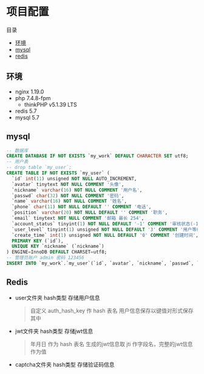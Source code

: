 # 项目配置

目录

* [环境](#环境)
* [mysql](#mysql)
* [redis](#redis)

## 环境

* nginx 1.19.0
* php 7.4.8-fpm
  * thinkPHP v5.1.39 LTS
* redis 5.7
* mysql 5.7

## mysql

```sql
-- 数据库
CREATE DATABASE IF NOT EXISTS `my_work` DEFAULT CHARACTER SET utf8;
-- 用户表
-- drop table `my_user`;
CREATE TABLE IF NOT EXISTS `my_user` (
  `id` int(11) unsigned NOT NULL AUTO_INCREMENT,
  `avatar` tinytext NOT NULL COMMENT '头像',
  `nickname` varchar(16) NOT NULL COMMENT '用户名',
  `passwd` char(32) NOT NULL COMMENT '密码',
  `name` varchar(16) NOT NULL COMMENT '姓名',
  `phone` char(11) NOT NULL DEFAULT '' COMMENT '电话',
  `position` varchar(20) NOT NULL DEFAULT '' COMMENT '职务',
  `email` tinytext NOT NULL COMMENT '邮箱 最长 254',
  `account_status` tinyint(1) NOT NULL DEFAULT '-1' COMMENT '审核状态(-1 待审核，1 正常用户)',
  `user_level` tinyint(1) unsigned NOT NULL DEFAULT '3' COMMENT '用户等级(1 超管,2 普管,3 用户)',
  `create_time` int(1) unsigned NOT NULL DEFAULT '0' COMMENT '创建时间',
  PRIMARY KEY (`id`),
  UNIQUE KEY `nickname` (`nickname`)
) ENGINE=InnoDB DEFAULT CHARSET=utf8;
-- 管理员账户 admin 密码 123456
INSERT INTO `my_work`.`my_user`(`id`, `avatar`, `nickname`, `passwd`, `name`, `phone`, `position`, `email`, `account_status`, `user_level`, `create_time`, `last_login_time`) VALUES (1, ' ', 'admin', 'e10adc3949ba59abbe56e057f20f883e', 'admin', '', '', ' ', 1, 1, 0, 0);
```

## Redis

* user文件夹 hash类型 存储用户信息
  > 自定义 auth_hash_key 作 hash 表名
  > 用户信息保存以键值对形式保存其中
* jwt文件夹 hash类型 存储jwt信息
  > 年月日 作为 hash 表名
  > 生成的jwt信息取 jti 作字段名，完整的jwt信息作为值
* captcha文件夹 hash类型 存储验证码信息
